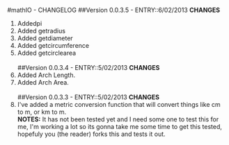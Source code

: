 #mathIO - CHANGELOG
##Version 0.0.3.5 - ENTRY::6/02/2013
<b>CHANGES</b><br>
1. Addedpi <br>
2. Added getradius <br>
3. Added getdiameter <br>
4. Added getcircumference<br>
5. Added getcirclearea<br><br>
##Version 0.0.3.4 - ENTRY::5/02/2013
<b>CHANGES</b><br>
1. Added Arch Length.<br>
2. Added Arch Area.<br><br>
##Version 0.0.3.3 - ENTRY::5/02/2013
<b>CHANGES</b><br>
1. I've added a metric conversion function that will convert things like cm to m, or km to m.<br>
<b>NOTES:</b> It has not been tested yet and I need some one to test this for me, I'm working a lot so its gonna take me some time to get this tested, hopefuly you (the reader) forks this and tests it out.
